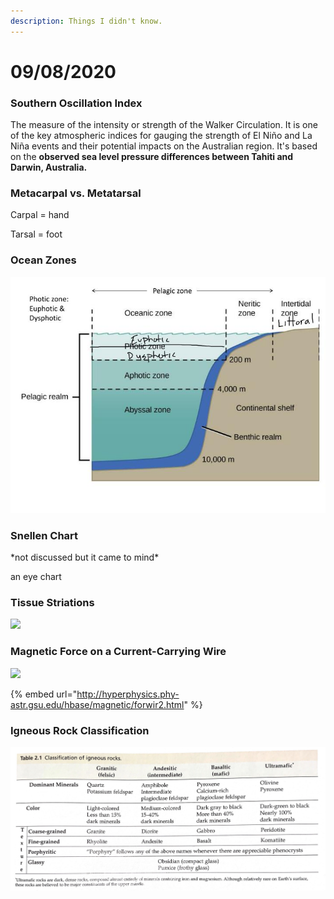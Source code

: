 ```yaml
---
description: Things I didn't know.
---
```


# 09/08/2020

### Southern Oscillation Index

The measure of the intensity or strength of the Walker Circulation. It is one of the key atmospheric indices for gauging the strength of El Niño and La Niña events and their potential impacts on the Australian region. It's based on the **observed sea level pressure differences between Tahiti and Darwin, Australia.**

### Metacarpal vs. Metatarsal

Carpal = hand

Tarsal = foot

### Ocean Zones

![](../.gitbook/assets/image.png)

### Snellen Chart

\*not discussed but it came to mind\*

an eye chart

### Tissue Striations

![](https://encyclopedia.lubopitko-bg.com/images/Muscle%20tissue_01.jpg)

### Magnetic Force on a Current-Carrying Wire

![](http://hyperphysics.phy-astr.gsu.edu/hbase/magnetic/imgmag/forcurt.gif)

{% embed url="http://hyperphysics.phy-astr.gsu.edu/hbase/magnetic/forwir2.html" %}

### Igneous Rock Classification

![](../.gitbook/assets/2020-09-08_175318.jpg)

